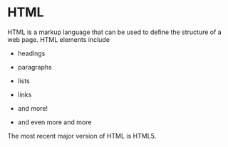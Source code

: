 # HTML

HTML is a markup language that can be used to define the structure of a web page. HTML elements include

* headings

* paragraphs

* lists

* links

* and more!

* and even more and more

The most recent major version of HTML is HTML5.